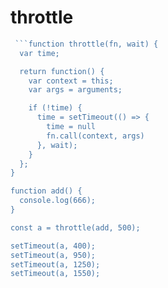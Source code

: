# throttle

```js
 ```function throttle(fn, wait) {
  var time;

  return function() {
    var context = this;
    var args = arguments;

    if (!time) {
      time = setTimeout(() => {
        time = null
        fn.call(context, args)
      }, wait);
    }
  };
}

function add() {
  console.log(666);
}

const a = throttle(add, 500);

setTimeout(a, 400);
setTimeout(a, 950);
setTimeout(a, 1250);
setTimeout(a, 1550);

